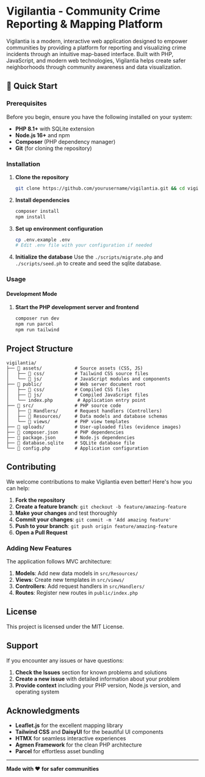 # Vigilantia - Community Crime Reporting & Mapping Platform

Vigilantia is a modern, interactive web application designed to empower communities by providing a platform for reporting and visualizing crime incidents through an intuitive map-based interface. Built with PHP, JavaScript, and modern web technologies, Vigilantia helps create safer neighborhoods through community awareness and data visualization.

## 🚀 Quick Start

### Prerequisites

Before you begin, ensure you have the following installed on your system:

- **PHP 8.1+** with SQLite extension
- **Node.js 16+** and npm
- **Composer** (PHP dependency manager)
- **Git** (for cloning the repository)

### Installation

1. **Clone the repository**
   ```bash
   git clone https://github.com/yourusername/vigilantia.git && cd vigilantia
   ```

2. **Install dependencies**
   ```bash
   composer install
   npm install
   ```

3. **Set up environment configuration**
   ```bash
   cp .env.example .env
   # Edit .env file with your configuration if needed
   ```

5. **Initialize the database**
   Use the `./scripts/migrate.php` and `./scripts/seed.ph` to create and seed the sqlite database.

### Usage
#### Development Mode

1. **Start the PHP development server and frontend**
   ```bash
   composer run dev
   npm run parcel
   npm run tailwind
   ```

## Project Structure

```
vigilantia/
├── 📂 assets/            # Source assets (CSS, JS)
│   ├── 📂 css/           # Tailwind CSS source files
│   └── 📂 js/            # JavaScript modules and components
├── 📂 public/            # Web server document root
│   ├── 📂 css/           # Compiled CSS files
│   ├── 📂 js/            # Compiled JavaScript files
│   └── index.php         # Application entry point
├── 📂 src/               # PHP source code
│   ├── 📂 Handlers/      # Request handlers (Controllers)
│   ├── 📂 Resources/     # Data models and database schemas
│   └── 📂 views/         # PHP view templates
├── 📂 uploads/           # User-uploaded files (evidence images)
├── 📄 composer.json      # PHP dependencies
├── 📄 package.json       # Node.js dependencies
├── 📄 database.sqlite    # SQLite database file
└── 📄 config.php         # Application configuration
```

## Contributing

We welcome contributions to make Vigilantia even better! Here's how you can help:

1. **Fork the repository**
2. **Create a feature branch**: `git checkout -b feature/amazing-feature`
3. **Make your changes** and test thoroughly
4. **Commit your changes**: `git commit -m 'Add amazing feature'`
5. **Push to your branch**: `git push origin feature/amazing-feature`
6. **Open a Pull Request**

### Adding New Features

The application follows MVC architecture:

1. **Models**: Add new data models in `src/Resources/`
2. **Views**: Create new templates in `src/views/`
3. **Controllers**: Add request handlers in `src/Handlers/`
4. **Routes**: Register new routes in `public/index.php`

## License

This project is licensed under the MIT License.

## Support

If you encounter any issues or have questions:

1. **Check the Issues** section for known problems and solutions
2. **Create a new issue** with detailed information about your problem
3. **Provide context** including your PHP version, Node.js version, and operating system

## Acknowledgments

- **Leaflet.js** for the excellent mapping library
- **Tailwind CSS** and **DaisyUI** for the beautiful UI components
- **HTMX** for seamless interactive experiences
- **Agmen Framework** for the clean PHP architecture
- **Parcel** for effortless asset bundling

---

**Made with ❤️ for safer communities**
